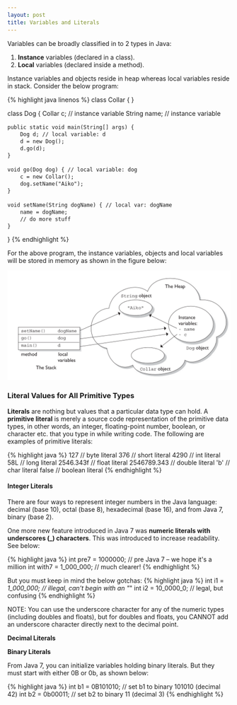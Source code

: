 ```yaml
---
layout: post
title: Variables and Literals
---
```


Variables can be broadly classified in to 2 types in Java:

1. __Instance__ variables (declared in a class).
2. __Local__ variables (declared inside a method).

Instance variables and objects reside in heap whereas local variables reside in stack. Consider the below program:

{% highlight java linenos %}
class Collar {
}

class Dog {
    Collar c; // instance variable
    String name; // instance variable

    public static void main(String[] args) {
        Dog d; // local variable: d
        d = new Dog();
        d.go(d);
    }

    void go(Dog dog) { // local variable: dog
        c = new Collar();
        dog.setName("Aiko");
    }

    void setName(String dogName) { // local var: dogName
        name = dogName;
        // do more stuff
    }
}
{% endhighlight %}

For the above program, the instance variables, objects and local variables will be stored in memory as shown in the 
figure below:

![](/img/posts/variables.png)

### Literal Values for All Primitive Types

__Literals__ are nothing but values that a particular data type can hold. A __primitive literal__ is merely a source 
code representation of the primitive data types, in other words, an integer, floating-point number, boolean, or 
character etc. that you type in while writing code. The following are examples of primitive literals:

{% highlight java %}
127          // byte literal
376          // short literal
4290         // int literal
58L          // long literal
2546.343f    // float literal
2546789.343  // double literal
'b'          // char literal
false        // boolean literal
{% endhighlight %}

#### Integer Literals

There are four ways to represent integer numbers in the Java language: decimal (base 10), octal (base 8),
hexadecimal (base 16), and from Java 7, binary (base 2).
 
One more new feature introduced in Java 7 was __numeric literals with underscores (_) characters__. This was introduced
to increase readability. See below:

{% highlight java %}
int pre7 = 1000000;     // pre Java 7 – we hope it's a million
int with7 = 1_000_000;  // much clearer!
{% endhighlight %}

But you must keep in mind the below gotchas:
{% highlight java %}
int i1 = _1_000_000; // illegal, can't begin with an "_" 
int i2 = 10_0000_0;  // legal, but confusing
{% endhighlight %}

NOTE: You can use the underscore character for any of the numeric types (including doubles and floats), but for
doubles and floats, you CANNOT add an underscore character directly next to the decimal point.

**Decimal Literals**



**Binary Literals**

From Java 7, you can initialize variables holding binary literals. But they must start with either 0B or 0b, as shown 
below:

{% highlight java %}
int b1 = 0B101010;   // set b1 to binary 101010 (decimal 42)
int b2 = 0b00011;    // set b2 to binary 11 (decimal 3)
{% endhighlight %}











